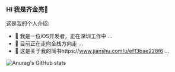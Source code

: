 ### Hi 我是齐金亮👋

这是我的个人介绍:

- 🔭 我是一位iOS开发者，正在深圳工作中 ...
- 🌱 目前正在走向全栈方向走 ...
- 💬 这是关于我的简书https://www.jianshu.com/u/ef13bae228f6 ...

![Anurag's GitHub stats](https://github-readme-stats.vercel.app/api?username=qijinliang&show_icons=true&theme=radical)










